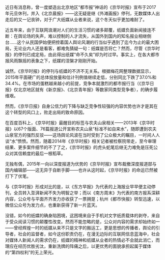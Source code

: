 近日有消息称，曾一度塑造出北京地区“都市报”神话的《京华时报》宣布于2017年元旦休刊，并入《北京晨报》——这无疑是继《外滩画报》停刊，无数媒体人出走后的又一记丧钟，对于广大纸媒从业者来说，这个冬天似乎更加难耐了。

近五年来，由于互联网浪潮对人们的生活习惯的诸多颠覆，纸媒负面新闻接连不断：在舆论场的失声，难以控制的人才流失，从国外到国内的知名报业相继倒台……这个从民国伊始便把控着国人舆论风潮的行当似乎遇到了迄今为止的最大困局，无论业内人还是看客，都难免猜疑一句：纸媒是否将亡？然而，尽管《京华时报》的停刊已成定局，由此得出纸媒“命不久矣”却为时过早。事实上，在各大都市报风雨飘摇的表象之下，纸媒的涅槃才刚刚开始。

诚然，《京华时报》的停刊与纸媒的不济不无关系。根据梅花网整理数据显示，2015年平面硬广的总体投放量和估计刊例值继续走低，分别同比下跌了37.0%和34.4%。在市场的蛋糕越来越小的前提，竞争本就激烈的都市报行当（《京华日报》仅北京地区就有《新京报》、《北京青年报》等数家同类型竞争者），的确步履维艰。

然而，《京华日报》自身公信力的下降与缺乏竞争性较强的内容优势也许才是其在这个转型的风口上，败走出局的致命原因。

在百度百科上，《京华时报》最醒目的标签与农夫山泉相关——2013年《京华时报》以67个版面、76篇报道公开宣称农夫山泉“标准不如自来水”，随即遭到农夫山泉官方的强烈反驳——这场舆论风波在当时受到了公众极大的瞩目，一时间人人谈“水”愤愤。然而，随着2014年《京华时报》相关记者被检察院带走，至今审理结果、更多案件细节的不了了之，《京华时报》的虎头蛇尾后继无力难免是压死公众对其信赖度的最后一根稻草。

无独有偶，2015年一向以深度报道为优势的《京华时报》宣布裁撤深度报道部与国内编辑部——这无异于自断手脚——也许从这时起，《京华时报》的命运已然被打下了伏笔。

与《京华时报》形成对比的是，以《东方早报》为代表的上海报业早早便主动停刊，全员转入澎湃新闻不失为明智之举；而以《南方周末》为代表的南方报系深耕内容，公众号与平面齐齐发力亦收获了一票拥趸；杭州《都市快报》转型迅速，以微信公众号为发力点，也重新获得了新一片蓝天。

没错，如今的纸媒的确身陷困境，这困境来自于手机对文字纸质载体的剥夺，来自于受众阅读习惯的颠覆性改变。然而不能忽略的是，公众对内容的需求却始终如一——曾经辉煌一时的纸媒从来不只是文字的搬运工，更是思想的传播者，舆论的引导者，社会的监督者，如今这份职责仍在，在漫无边际的互联网信息蓝海中，社会对媒体人新闻人的需求仍在，纸媒的精神和纸媒从业者的热情必不会就此消亡，而理应在经历优胜劣汰，重新洗牌的阵痛之后，以更优秀的面貌承担起属于媒体的“第四权利”的无上荣光。
